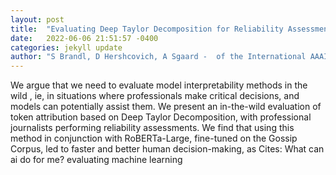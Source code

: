 ```yaml
---
layout: post
title:  "Evaluating Deep Taylor Decomposition for Reliability Assessment in the Wild"
date:   2022-06-06 21:51:57 -0400
categories: jekyll update
author: "S Brandl, D Hershcovich, A Sgaard -  of the International AAAI Conference on Web , 2022"
---
```

We argue that we need to evaluate model interpretability methods  in the wild , ie, in situations where professionals make critical decisions, and models can potentially assist them. We present an in-the-wild evaluation of token attribution based on Deep Taylor Decomposition, with professional journalists performing reliability assessments. We find that using this method in conjunction with RoBERTa-Large, fine-tuned on the Gossip Corpus, led to faster and better human decision-making, as 
Cites: What can ai do for me? evaluating machine learning